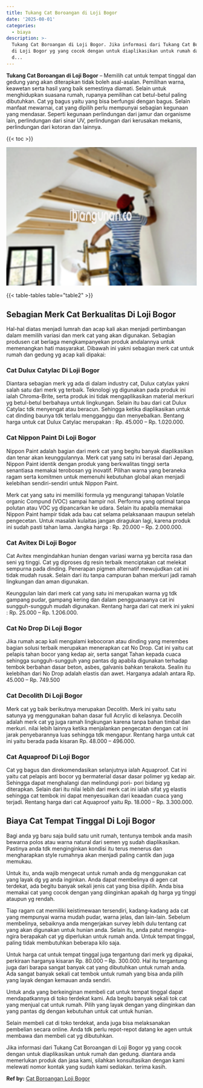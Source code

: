```yaml
---
title: Tukang Cat Boroangan di Loji Bogor
date: '2025-08-01'
categories:
  - biaya
description: >-
  Tukang Cat Boroangan di Loji Bogor. Jika informasi dari Tukang Cat Boroangan
  di Loji Bogor yg yang cocok dengan untuk diaplikasikan untuk rumah dan gedung.
  d...
---
```


**Tukang Cat Boroangan di Loji Bogor** – Memilih cat untuk tempat tinggal dan gedung yang akan diterapkan tidak boleh asal-asalan. Pemilihan warna, keawetan serta hasil yang baik semestinya diamati. Selain untuk menghidupkan suasana rumah, rupanya pemilihan cat betul-betul paling dibutuhkan. Cat yg bagus yaitu yang bisa berfungsi dengan bagus. Selain manfaat mewarnai, cat yang dipilih perlu mempunyai sebagian kegunaan yang mendasar. Seperti kegunaan perlindungan dari jamur dan organisme lain, perlindungan dari sinar UV, perlindungan dari kerusakan mekanis, perlindungan dari kotoran dan lainnya.

{{< toc >}}

![Tukang Cat Boroangan di Loji Bogor](/images/jasa-cat-murah38.png)

{{< table-tables table="table2" >}}

## Sebagian Merk Cat Berkualitas Di Loji Bogor

Hal-hal diatas menjadi lumrah dan acap kali akan menjadi pertimbangan dalam memilih variasi dan merk cat yang akan digunakan. Sebagian produsen cat berlaga mengkampanyekan produk andalannya untuk memenangkan hati masyarakat. Dibawah ini yakni sebagian merk cat untuk rumah dan gedung yg acap kali dipakai:

### Cat Dulux Catylac Di Loji Bogor

Diantara sebagian merk yg ada di dalam industry cat, Dulux catylax yakni salah satu dari merk yg terbaik. Teknologi yg digunakan pada produk ini ialah Chroma-Brite, serta produk ini tidak mengaplikasikan material merkuri yg betul-betul berbahaya untuk lingkungan. Selain itu bau dari cat Dulux Catylac tdk menyengat atau beracun. Sehingga ketika diaplikasikan untuk cat dinding baunya tdk terlalu mengganggu dan menyebalkan. Bentang harga untuk cat Dulux Catylac merupakan : Rp. 45.000 – Rp. 1.020.000.

### Cat Nippon Paint Di Loji Bogor

Nippon Paint adalah bagian dari merk cat yang begitu banyak diaplikasikan dan tenar akan keunggulannya. Merk cat yang satu ini berasal dari Jepang, Nippon Paint identik dengan produk yang berkwalitas tinggi serta senantiasa memakai terobosan yg inovatif. Pilihan warna yang beraneka ragam serta komitmen untuk memenuhi kebutuhan global akan menjadi kelebihan sendiri-sendiri untuk Nippon Paint.

Merk cat yang satu ini memiliki formula yg mengurangi tahapan Volatile organic Compund (VOC) sampai hampir nol. Performa yang optimal tanpa polutan atau VOC yg dipancarkan ke udara. Selain itu apabila memakai Nippon Paint hampir tidak ada bau cat selama pelaksanaan maupun setelah pengecetan. Untuk masalah kulaitas jangan diragukan lagi, karena produk ini sudah pasti tahan lama. Jangka harga : Rp. 20.000 – Rp. 2.000.000.

### Cat Avitex Di Loji Bogor

Cat Avitex mengindahkan hunian dengan variasi warna yg bercita rasa dan seni yg tinggi. Cat yg diproses dg resin terbaik menciptakan cat melekat sempurna pada dinding. Penerapan pigmen alternatif mewujudkan cat ini tidak mudah rusak. Selain dari itu tanpa campuran bahan merkuri jadi ramah lingkungan dan aman digunakan.

Keunggulan lain dari merk cat yang satu ini merupakan warna yg tdk gampang pudar, gampang kering dan dalam pengguanaanya cat ini sungguh-sungguh mudah digunakan. Rentang harga dari cat merk ini yakni : Rp. 25.000 – Rp. 1.206.000.

### Cat No Drop Di Loji Bogor

Jika rumah acap kali mengalami kebocoran atau dinding yang merembes bagian solusi terbaik merupakan menerapkan cat No Drop. Cat ini yaitu cat pelapis tahan bocor yang kedap air, serta sangat Tahan kepada cuaca sehingga sungguh-sungguh yang pantas dg apabila digunakan terhadap tembok berbahan dasar beton, asbes, galvanis bahkan terakota. Sealin itu kelebihan dari No Drop adalah elastis dan awet. Harganya adalah antara Rp. 45.000 – Rp. 749.500

### Cat Decolith Di Loji Bogor

Merk cat yg baik berikutnya merupakan Decolith. Merk ini yaitu satu satunya yg menggunakan bahan dasar full Acrylic di kelasnya. Decolih adalah merk cat yg juga ramah lingkungan karena tanpa bahan timbal dan merkuri. nilai lebih lainnya ketika menjalankan pengecatan dengan cat ini jarak penyebarannya luas sehingga tdk mengapur. Rentang harga untuk cat ini yaitu berada pada kisaran Rp. 48.000 – 496.000.

### Cat Aquaproof Di Loji Bogor

Cat yg bagus dan direkomendasikan selanjutnya ialah Aquaproof. Cat ini yaitu cat pelapis anti bocor yg bermaterial dasar dasar polimer yg kedap air. Sehingga dapat menghalangi dan melindungi pori- pori bidang yg diterapkan. Selain dari itu nilai lebih dari merk cat ini ialah sifat yg elastis sehingga cat tembok ini dapat menyesuaikan dari keaadan cuaca yang terjadi. Rentang harga dari cat Aquaproof yaitu Rp. 18.000 – Rp. 3.300.000.

## Biaya Cat Tempat Tinggal Di Loji Bogor

Bagi anda yg baru saja build satu unit rumah, tentunya tembok anda masih bewarna polos atau warna natural dari semen yg sudah diaplikasikan. Pastinya anda tdk menginginkan kondisi itu terus menerus dan mengharapkan style rumahnya akan menjadi paling cantik dan juga memukau.

Untuk itu, anda wajib mengecat untuk rumah anda dg menggunakan cat yang layak dg yg anda inginkan. Anda dapat membelinya di agen cat terdekat, ada begitu banyak sekali jenis cat yang bisa dipilih. Anda bisa memakai cat yang cocok dengan yang diinginkan apakah dg harga yg tinggi ataupun yg rendah.

Tiap ragam cat memiliki keistimewaan tersendiri, kadang-kadang ada cat yang mempunyai warna mudah pudar, warna jelas, dan lain-lain. Sebelum membelinya, sebaiknya anda mengerjakan survey lebih dulu tentang cat yang akan digunakan untuk hunian anda. Selain itu, anda patut mengira-ngira berapakah cat yg diperlukan untuk rumah anda. Untuk tempat tinggal, paling tidak membutuhkan beberapa kilo saja.

Untuk harga cat untuk tempat tinggal juga tergantung dari merk yg dipakai, perkiraan harganya kisaran Rp. 80.000 – Rp. 300.000. Hal itu tergantung juga dari barapa sangat banyak cat yang dibutuhkan untuk rumah anda. Ada sangat banyak sekali cat tembok untuk rumah yang bisa anda pilih yang layak dengan kemauan anda sendiri.

Untuk anda yang berkeinginan membeli cat untuk tempat tinggal dapat mendapatkannya di toko terdekat kami. Ada begitu banyak sekali tok cat yang menjual cat untuk rumah. Pilih yang layak dengan yang diinginkan dan yang pantas dg dengan kebutuhan untuk cat untuk hunian.

Selain membeli cat di toko terdekat, anda juga bisa melaksanakan pembelian secara online. Anda tdk perlu repot-repot datang ke agen untuk membawa dan membeli cat yg dibutuhkan.

Jika informasi dari Tukang Cat Boroangan di Loji Bogor yg yang cocok dengan untuk diaplikasikan untuk rumah dan gedung. diantara anda memerlukan produk dan jasa kami, silahkan konsultasikan dengan kami melewati nomor kontak yang sudah kami sediakan. terima kasih.

**Ref by:** [Cat Boroangan Loji Bogor](https://id.wikipedia.org/wiki/Cat)
